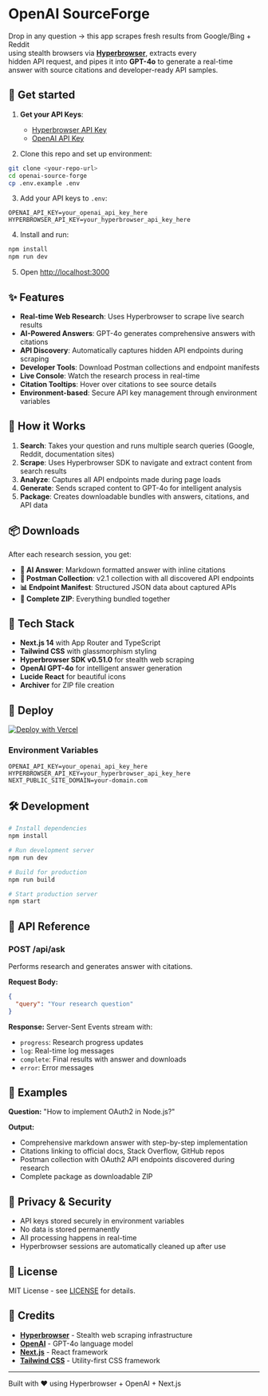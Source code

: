 # OpenAI SourceForge

Drop in any question → this app scrapes fresh results from Google/Bing + Reddit  
using stealth browsers via **[Hyperbrowser](https://hyperbrowser.ai)**, extracts every  
hidden API request, and pipes it into **GPT-4o** to generate a real-time  
answer with source citations and developer-ready API samples.

## 🔑 Get started

1. **Get your API Keys**:
   - [Hyperbrowser API Key](https://hyperbrowser.ai) 
   - [OpenAI API Key](https://platform.openai.com/api-keys)

2. Clone this repo and set up environment:

```bash
git clone <your-repo-url>
cd openai-source-forge
cp .env.example .env
```

3. Add your API keys to `.env`:
```env
OPENAI_API_KEY=your_openai_api_key_here
HYPERBROWSER_API_KEY=your_hyperbrowser_api_key_here
```

4. Install and run:
```bash
npm install
npm run dev
```

5. Open [http://localhost:3000](http://localhost:3000)

## ✨ Features

- **Real-time Web Research**: Uses Hyperbrowser to scrape live search results
- **AI-Powered Answers**: GPT-4o generates comprehensive answers with citations
- **API Discovery**: Automatically captures hidden API endpoints during scraping
- **Developer Tools**: Download Postman collections and endpoint manifests
- **Live Console**: Watch the research process in real-time
- **Citation Tooltips**: Hover over citations to see source details
- **Environment-based**: Secure API key management through environment variables

## 🔧 How it Works

1. **Search**: Takes your question and runs multiple search queries (Google, Reddit, documentation sites)
2. **Scrape**: Uses Hyperbrowser SDK to navigate and extract content from search results
3. **Analyze**: Captures all API endpoints made during page loads
4. **Generate**: Sends scraped content to GPT-4o for intelligent analysis
5. **Package**: Creates downloadable bundles with answers, citations, and API data

## 📦 Downloads

After each research session, you get:

- **📄 AI Answer**: Markdown formatted answer with inline citations
- **🔗 Postman Collection**: v2.1 collection with all discovered API endpoints  
- **📊 Endpoint Manifest**: Structured JSON data about captured APIs
- **📁 Complete ZIP**: Everything bundled together

## 🎨 Tech Stack

- **Next.js 14** with App Router and TypeScript
- **Tailwind CSS** with glassmorphism styling
- **Hyperbrowser SDK v0.51.0** for stealth web scraping
- **OpenAI GPT-4o** for intelligent answer generation
- **Lucide React** for beautiful icons
- **Archiver** for ZIP file creation

## 🚀 Deploy

[![Deploy with Vercel](https://vercel.com/button)](https://vercel.com/new/clone?repository-url=https%3A%2F%2Fgithub.com%2Fyour-username%2Fopenai-source-forge)

### Environment Variables

```env
OPENAI_API_KEY=your_openai_api_key_here
HYPERBROWSER_API_KEY=your_hyperbrowser_api_key_here
NEXT_PUBLIC_SITE_DOMAIN=your-domain.com
```

## 🛠️ Development

```bash
# Install dependencies
npm install

# Run development server
npm run dev

# Build for production
npm run build

# Start production server
npm start
```

## 📖 API Reference

### POST /api/ask

Performs research and generates answer with citations.

**Request Body:**
```json
{
  "query": "Your research question"
}
```

**Response:** Server-Sent Events stream with:
- `progress`: Research progress updates
- `log`: Real-time log messages  
- `complete`: Final results with answer and downloads
- `error`: Error messages

## 🎯 Examples

**Question:** "How to implement OAuth2 in Node.js?"

**Output:**
- Comprehensive markdown answer with step-by-step implementation
- Citations linking to official docs, Stack Overflow, GitHub repos
- Postman collection with OAuth2 API endpoints discovered during research
- Complete package as downloadable ZIP

## 🔐 Privacy & Security

- API keys stored securely in environment variables
- No data is stored permanently
- All processing happens in real-time
- Hyperbrowser sessions are automatically cleaned up after use

## 📝 License

MIT License - see [LICENSE](LICENSE) for details.

## 🙏 Credits

- **[Hyperbrowser](https://hyperbrowser.ai)** - Stealth web scraping infrastructure
- **[OpenAI](https://openai.com)** - GPT-4o language model
- **[Next.js](https://nextjs.org)** - React framework
- **[Tailwind CSS](https://tailwindcss.com)** - Utility-first CSS framework

---

Built with ❤️ using Hyperbrowser + OpenAI + Next.js
